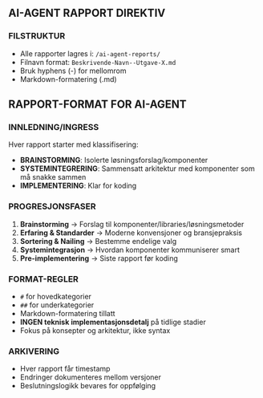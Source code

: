## AI-AGENT RAPPORT DIREKTIV

### FILSTRUKTUR
- Alle rapporter lagres i: `/ai-agent-reports/`
- Filnavn format: `Beskrivende-Navn--Utgave-X.md`
- Bruk hyphens (-) for mellomrom
- Markdown-formatering (.md)

## RAPPORT-FORMAT FOR AI-AGENT

### INNLEDNING/INGRESS

Hver rapport starter med klassifisering:
- **BRAINSTORMING**: Isolerte løsningsforslag/komponenter
- **SYSTEMINTEGRERING**: Sammensatt arkitektur med komponenter som må snakke sammen
- **IMPLEMENTERING**: Klar for koding

### PROGRESJONSFASER
1. **Brainstorming** → Forslag til komponenter/libraries/løsningsmetoder
2. **Erfaring & Standarder** → Moderne konvensjoner og bransjepraksis  
3. **Sortering & Nailing** → Bestemme endelige valg
4. **Systemintegrasjon** → Hvordan komponenter kommuniserer smart
5. **Pre-implementering** → Siste rapport før koding

### FORMAT-REGLER
- `#` for hovedkategorier
- `##` for underkategorier  
- Markdown-formatering tillatt
- **INGEN teknisk implementasjonsdetalj** på tidlige stadier
- Fokus på konsepter og arkitektur, ikke syntax

### ARKIVERING
- Hver rapport får timestamp
- Endringer dokumenteres mellom versjoner
- Beslutningslogikk bevares for oppfølging

